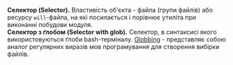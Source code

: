 <a name="selector"></a> **Селектор (Selector).** Властивість об'єкта - файла (групи файлів) або ресурсу `will`-файла, на які посилається і порівнює утиліта при виконанні побудови модуля.  
<a name="selector-with-glob"></a> **Селектор з ґлобом (Selector with glob).** Селектор, в синтаксисі якого використовуються ґлоби bash-терміналу. [Globbing](https://linuxhint.com/bash_globbing_tutorial/) - представляє собою аналог регулярних виразів мов програмування для створення вибірки файлів.  